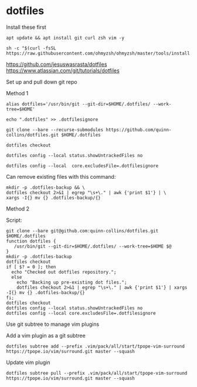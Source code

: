 # dotfiles

Install these first
```
apt update && apt install git curl zsh vim -y
```
```
sh -c "$(curl -fsSL https://raw.githubusercontent.com/ohmyzsh/ohmyzsh/master/tools/install.sh)"
```

https://github.com/jesuswasrasta/dotfiles
https://www.atlassian.com/git/tutorials/dotfiles

Set up and pull down git repo

Method 1
```
alias dotfiles='/usr/bin/git --git-dir=$HOME/.dotfiles/ --work-tree=$HOME'
```
```
echo ".dotfiles" >> .dotfilesignore
```
```
git clone --bare --recurse-submodules https://github.com/quinn-collins/dotfiles.git $HOME/.dotfiles
```
```
dotfiles checkout
```
```
dotfiles config --local status.showUntrackedFiles no
```
```
dotfiles config --local  core.excludesFile=.dotfilesignore
```

Can remove existing files with this command:
```
mkdir -p .dotfiles-backup && \
dotfiles checkout 2>&1 | egrep "\s+\." | awk {'print $1'} | \
xargs -I{} mv {} .dotfiles-backup/{}
```

Method 2

Script:
```
git clone --bare git@github.com:quinn-collins/dotfiles.git $HOME/.dotfiles
function dotfiles {
   /usr/bin/git --git-dir=$HOME/.dotfiles/ --work-tree=$HOME $@
}
mkdir -p .dotfiles-backup
dotfiles checkout
if [ $? = 0 ]; then
  echo "Checked out dotfiles repository.";
  else
    echo "Backing up pre-existing dot files.";
    dotfiles checkout 2>&1 | egrep "\s+\." | awk {'print $1'} | xargs -I{} mv {} .dotfiles-backup/{}
fi;
dotfiles checkout
dotfiles config --local status.showUntrackedFiles no
dotfiles config --local core.excludesFile=.dotfilesignore
```

Use git subtree to manage vim plugins

Add a vim plugin as a git subtree
```
dotfiles subtree add --prefix .vim/pack/all/start/tpope-vim-surround https://tpope.io/vim/surround.git master --squash
```

Update vim plugin
```
dotfiles subtree pull --prefix .vim/pack/all/start/tpope-vim-surround https://tpope.io/vim/surround.git master --squash
```
